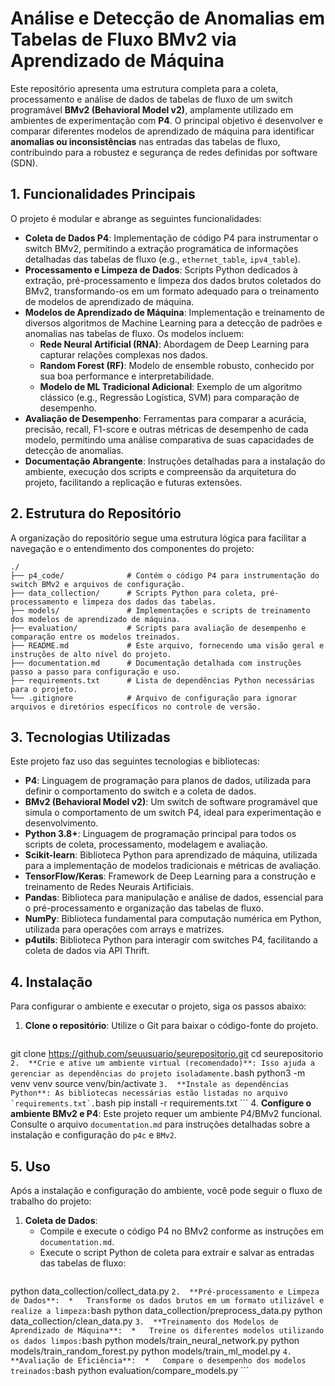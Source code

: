 # Análise e Detecção de Anomalias em Tabelas de Fluxo BMv2 via Aprendizado de Máquina

Este repositório apresenta uma estrutura completa para a coleta, processamento e análise de dados de tabelas de fluxo de um switch programável **BMv2 (Behavioral Model v2)**, amplamente utilizado em ambientes de experimentação com **P4**. O principal objetivo é desenvolver e comparar diferentes modelos de aprendizado de máquina para identificar **anomalias ou inconsistências** nas entradas das tabelas de fluxo, contribuindo para a robustez e segurança de redes definidas por software (SDN).

## 1. Funcionalidades Principais

O projeto é modular e abrange as seguintes funcionalidades:

*   **Coleta de Dados P4**: Implementação de código P4 para instrumentar o switch BMv2, permitindo a extração programática de informações detalhadas das tabelas de fluxo (e.g., `ethernet_table`, `ipv4_table`).
*   **Processamento e Limpeza de Dados**: Scripts Python dedicados à extração, pré-processamento e limpeza dos dados brutos coletados do BMv2, transformando-os em um formato adequado para o treinamento de modelos de aprendizado de máquina.
*   **Modelos de Aprendizado de Máquina**: Implementação e treinamento de diversos algoritmos de Machine Learning para a detecção de padrões e anomalias nas tabelas de fluxo. Os modelos incluem:
    *   **Rede Neural Artificial (RNA)**: Abordagem de Deep Learning para capturar relações complexas nos dados.
    *   **Random Forest (RF)**: Modelo de ensemble robusto, conhecido por sua boa performance e interpretabilidade.
    *   **Modelo de ML Tradicional Adicional**: Exemplo de um algoritmo clássico (e.g., Regressão Logística, SVM) para comparação de desempenho.
*   **Avaliação de Desempenho**: Ferramentas para comparar a acurácia, precisão, recall, F1-score e outras métricas de desempenho de cada modelo, permitindo uma análise comparativa de suas capacidades de detecção de anomalias.
*   **Documentação Abrangente**: Instruções detalhadas para a instalação do ambiente, execução dos scripts e compreensão da arquitetura do projeto, facilitando a replicação e futuras extensões.

## 2. Estrutura do Repositório

A organização do repositório segue uma estrutura lógica para facilitar a navegação e o entendimento dos componentes do projeto:

```
./
├── p4_code/              # Contém o código P4 para instrumentação do switch BMv2 e arquivos de configuração.
├── data_collection/      # Scripts Python para coleta, pré-processamento e limpeza dos dados das tabelas.
├── models/               # Implementações e scripts de treinamento dos modelos de aprendizado de máquina.
├── evaluation/           # Scripts para avaliação de desempenho e comparação entre os modelos treinados.
├── README.md             # Este arquivo, fornecendo uma visão geral e instruções de alto nível do projeto.
├── documentation.md      # Documentação detalhada com instruções passo a passo para configuração e uso.
├── requirements.txt      # Lista de dependências Python necessárias para o projeto.
└── .gitignore            # Arquivo de configuração para ignorar arquivos e diretórios específicos no controle de versão.
```

## 3. Tecnologias Utilizadas

Este projeto faz uso das seguintes tecnologias e bibliotecas:

*   **P4**: Linguagem de programação para planos de dados, utilizada para definir o comportamento do switch e a coleta de dados.
*   **BMv2 (Behavioral Model v2)**: Um switch de software programável que simula o comportamento de um switch P4, ideal para experimentação e desenvolvimento.
*   **Python 3.8+**: Linguagem de programação principal para todos os scripts de coleta, processamento, modelagem e avaliação.
*   **Scikit-learn**: Biblioteca Python para aprendizado de máquina, utilizada para a implementação de modelos tradicionais e métricas de avaliação.
*   **TensorFlow/Keras**: Framework de Deep Learning para a construção e treinamento de Redes Neurais Artificiais.
*   **Pandas**: Biblioteca para manipulação e análise de dados, essencial para o pré-processamento e organização das tabelas de fluxo.
*   **NumPy**: Biblioteca fundamental para computação numérica em Python, utilizada para operações com arrays e matrizes.
*   **p4utils**: Biblioteca Python para interagir com switches P4, facilitando a coleta de dados via API Thrift.

## 4. Instalação

Para configurar o ambiente e executar o projeto, siga os passos abaixo:

1.  **Clone o repositório**: Utilize o Git para baixar o código-fonte do projeto.
    ```bash
git clone https://github.com/seuusuario/seurepositorio.git
cd seurepositorio
    ```
2.  **Crie e ative um ambiente virtual (recomendado)**: Isso ajuda a gerenciar as dependências do projeto isoladamente.
    ```bash
python3 -m venv venv
source venv/bin/activate
    ```
3.  **Instale as dependências Python**: As bibliotecas necessárias estão listadas no arquivo `requirements.txt`.
    ```bash
pip install -r requirements.txt
    ```
4.  **Configure o ambiente BMv2 e P4**: Este projeto requer um ambiente P4/BMv2 funcional. Consulte o arquivo `documentation.md` para instruções detalhadas sobre a instalação e configuração do `p4c` e `BMv2`.

## 5. Uso

Após a instalação e configuração do ambiente, você pode seguir o fluxo de trabalho do projeto:

1.  **Coleta de Dados**: 
    *   Compile e execute o código P4 no BMv2 conforme as instruções em `documentation.md`.
    *   Execute o script Python de coleta para extrair e salvar as entradas das tabelas de fluxo:
        ```bash
python data_collection/collect_data.py
        ```
2.  **Pré-processamento e Limpeza de Dados**: 
    *   Transforme os dados brutos em um formato utilizável e realize a limpeza:
        ```bash
python data_collection/preprocess_data.py
python data_collection/clean_data.py
        ```
3.  **Treinamento dos Modelos de Aprendizado de Máquina**: 
    *   Treine os diferentes modelos utilizando os dados limpos:
        ```bash
python models/train_neural_network.py
python models/train_random_forest.py
python models/train_ml_model.py
        ```
4.  **Avaliação de Eficiência**: 
    *   Compare o desempenho dos modelos treinados:
        ```bash
python evaluation/compare_models.py
        ```



